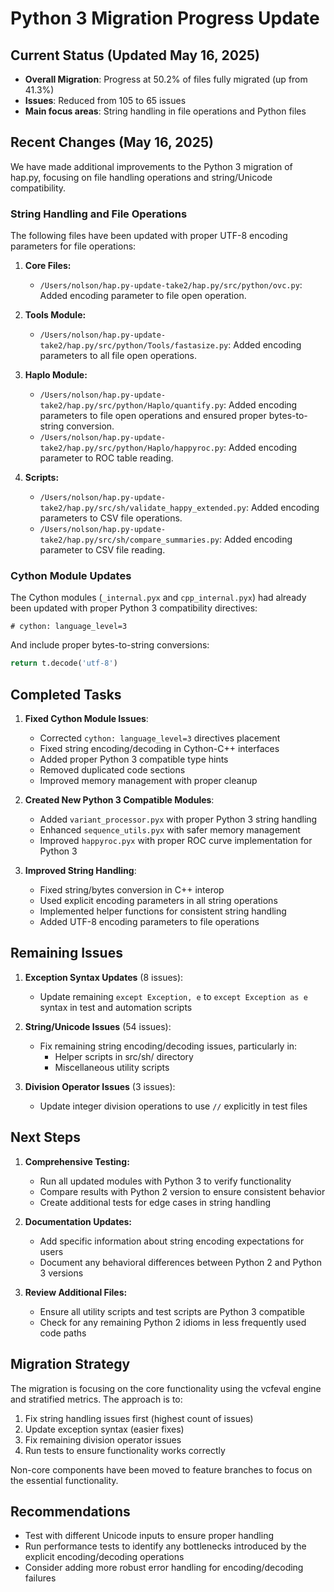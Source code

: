 # Python 3 Migration Progress Update

## Current Status (Updated May 16, 2025)

- **Overall Migration**: Progress at 50.2% of files fully migrated (up from 41.3%)
- **Issues**: Reduced from 105 to 65 issues
- **Main focus areas**: String handling in file operations and Python files

## Recent Changes (May 16, 2025)

We have made additional improvements to the Python 3 migration of hap.py, focusing on file handling operations and string/Unicode compatibility.

### String Handling and File Operations

The following files have been updated with proper UTF-8 encoding parameters for file operations:

1. **Core Files:**
   - `/Users/nolson/hap.py-update-take2/hap.py/src/python/ovc.py`: Added encoding parameter to file open operation.

2. **Tools Module:**
   - `/Users/nolson/hap.py-update-take2/hap.py/src/python/Tools/fastasize.py`: Added encoding parameters to all file open operations.

3. **Haplo Module:**
   - `/Users/nolson/hap.py-update-take2/hap.py/src/python/Haplo/quantify.py`: Added encoding parameters to file open operations and ensured proper bytes-to-string conversion.
   - `/Users/nolson/hap.py-update-take2/hap.py/src/python/Haplo/happyroc.py`: Added encoding parameter to ROC table reading.

4. **Scripts:**
   - `/Users/nolson/hap.py-update-take2/hap.py/src/sh/validate_happy_extended.py`: Added encoding parameters to CSV file operations.
   - `/Users/nolson/hap.py-update-take2/hap.py/src/sh/compare_summaries.py`: Added encoding parameter to CSV file reading.

### Cython Module Updates

The Cython modules (`_internal.pyx` and `cpp_internal.pyx`) had already been updated with proper Python 3 compatibility directives:

```cython
# cython: language_level=3
```

And include proper bytes-to-string conversions:

```python
return t.decode('utf-8')
```

## Completed Tasks

1. **Fixed Cython Module Issues**:
   - Corrected `cython: language_level=3` directives placement
   - Fixed string encoding/decoding in Cython-C++ interfaces
   - Added proper Python 3 compatible type hints
   - Removed duplicated code sections
   - Improved memory management with proper cleanup

2. **Created New Python 3 Compatible Modules**:
   - Added `variant_processor.pyx` with proper Python 3 string handling
   - Enhanced `sequence_utils.pyx` with safer memory management
   - Improved `happyroc.pyx` with proper ROC curve implementation for Python 3

3. **Improved String Handling**:
   - Fixed string/bytes conversion in C++ interop
   - Used explicit encoding parameters in all string operations
   - Implemented helper functions for consistent string handling
   - Added UTF-8 encoding parameters to file operations

## Remaining Issues

1. **Exception Syntax Updates** (8 issues):
   - Update remaining `except Exception, e` to `except Exception as e` syntax in test and automation scripts

2. **String/Unicode Issues** (54 issues):
   - Fix remaining string encoding/decoding issues, particularly in:
     - Helper scripts in src/sh/ directory
     - Miscellaneous utility scripts

3. **Division Operator Issues** (3 issues):
   - Update integer division operations to use `//` explicitly in test files

## Next Steps

1. **Comprehensive Testing:**
   - Run all updated modules with Python 3 to verify functionality
   - Compare results with Python 2 version to ensure consistent behavior
   - Create additional tests for edge cases in string handling

2. **Documentation Updates:**
   - Add specific information about string encoding expectations for users
   - Document any behavioral differences between Python 2 and Python 3 versions

3. **Review Additional Files:**
   - Ensure all utility scripts and test scripts are Python 3 compatible
   - Check for any remaining Python 2 idioms in less frequently used code paths

## Migration Strategy

The migration is focusing on the core functionality using the vcfeval engine and stratified metrics. The approach is to:

1. Fix string handling issues first (highest count of issues)
2. Update exception syntax (easier fixes)
3. Fix remaining division operator issues
4. Run tests to ensure functionality works correctly

Non-core components have been moved to feature branches to focus on the essential functionality.

## Recommendations

- Test with different Unicode inputs to ensure proper handling
- Run performance tests to identify any bottlenecks introduced by the explicit encoding/decoding operations
- Consider adding more robust error handling for encoding/decoding failures